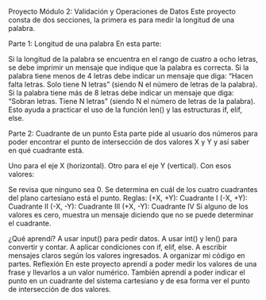 Proyecto Módulo 2: Validación y Operaciones de Datos
Este proyecto consta de dos secciones, la primera es para medir la longitud de una palabra.

Parte 1: Longitud de una palabra
En esta parte:

Si la longitud de la palabra se encuentra en el rango de cuatro a ocho letras, se debe imprimir un mensaje que indique que la palabra es correcta.
Si la palabra tiene menos de 4 letras debe indicar un mensaje que diga: “Hacen falta letras. Solo tiene N letras” (siendo N el número de letras de la palabra).
Si la palabra tiene más de 8 letras debe indicar un mensaje que diga: “Sobran letras. Tiene N letras” (siendo N el número de letras de la palabra).
Esto ayuda a practicar el uso de la función len() y las estructuras if, elif, else.

Parte 2: Cuadrante de un punto
Esta parte pide al usuario dos números para poder encontrar el punto de intersección de dos valores X y Y y así saber en qué cuadrante está.

Uno para el eje X (horizontal).
Otro para el eje Y (vertical).
Con esos valores:

Se revisa que ninguno sea 0.
Se determina en cuál de los cuatro cuadrantes del plano cartesiano está el punto.
Reglas:
(+X, +Y): Cuadrante I
(-X, +Y): Cuadrante II
(-X, -Y): Cuadrante III
(+X, -Y): Cuadrante IV
Si alguno de los valores es cero, muestra un mensaje diciendo que no se puede determinar el cuadrante.

¿Qué aprendí?
A usar input() para pedir datos.
A usar int() y len() para convertir y contar.
A aplicar condiciones con if, elif, else.
A escribir mensajes claros según los valores ingresados.
A organizar mi código en partes.
Reflexión
En este proyecto aprendí a poder medir los valores de una frase y llevarlos a un valor numérico.
También aprendí a poder indicar el punto en un cuadrante del sistema cartesiano y de esa forma ver el punto de intersección de dos valores.
